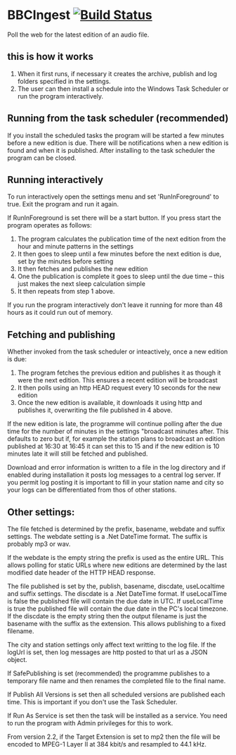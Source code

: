 # BBCIngest [![Build Status](https://travis-ci.org/jcable/BBCIngest.svg?branch=master)](https://travis-ci.org/jcable/BBCIngest)

Poll the web for the latest edition of an audio file.

## this is how it works

1. When it first runs, if necessary it creates the archive, publish and log folders specified in the settings.
2. The user can then install a schedule into the Windows Task Scheduler or run the program interactively.

## Running from the task scheduler (recommended)

If you install the scheduled tasks the program will be started a few minutes before a new edition is due. 
There will be notifications when a new edition is found and when it is published.
After installing to the task scheduler the program can be closed.

## Running interactively

To run interactively open the settings menu and set 'RunInForeground' to true. Exit the program and run it again.

If RunInForeground is set there will be a start button. If you press start the program operates as follows:

1. The program calculates the publication time of the next edition from the hour and minute patterns in the settings
2. It then goes to sleep until a few minutes before the next edition is due, set by the minutes before setting
3. It then fetches and publishes the new edition
4. One the publication is complete it goes to sleep until the due time – this just makes the next sleep calculation simple
5. It then repeats from step 1 above.

If you run the program interactively don't leave it running for more than 48 hours as it could run out of memory.

## Fetching and publishing

Whether invoked from the task scheduler or inteactively, once a new edition is due:

1. The program fetches the previous edition and publishes it as though it were the next edition. This ensures a recent edition will be broadcast
2. It then polls using an http HEAD request every 10 seconds for the new edition
3. Once the new edition is available, it downloads it using http and publishes it, overwriting the file published in 4 above.

If the new edition is late, the programme will continue polling after the due time for the number of minutes in the settings "broadcast minutes after.
This defaults to zero but if, for example the station plans to broadcast an edition published at 16:30 at 16:45 it can set this to 15 and if the
new edition is 10 minutes late it will still be fetched and published.

Download and error information is written to a file in the log directory and if enabled during installation it posts log messages to a central log server.
If you permit log posting it is important to fill in your station name and city so your logs can be differentiated from thos of other stations.

## Other settings:

The file fetched is determined by the prefix, basename, webdate and suffix settings. The webdate setting is a .Net DateTime format.
The suffix is probably mp3 or wav.

If the webdate is the empty string the prefix is used as the entire URL. This allows polling for static URLs where new editions are determined by
the last modified date header of the HTTP HEAD response.

The file published is set by the, publish, basename, discdate, useLocaltime and suffix settings. The discdate is a .Net DateTime format.
If useLocalTime is false the published file will contain the due date in UTC.
If useLocalTime is true the published file will contain the due date in the PC's local timezone.
If the discdate is the empty string then the output filename is just the basename with the suffix as the extension. This allows publishing to a fixed filename.

The city and station settings only affect text writting to the log file.
If the logUrl is set, then log messages are http posted to that url as a JSON object.

If SafePublishing is set (recommended) the programme publishes to a temporary file name and then renames the completed file to the final name.

If Publish All Versions is set then all scheduled versions are published each time. This is important if you don't use the Task Scheduler.

If Run As Service is set then the task will be installed as a service. You need to run the program with Admin privileges for this to work.

From version 2.2, if the Target Extension is set to mp2 then the file will be encoded to MPEG-1 Layer II at 384 kbit/s and resampled to 44.1 kHz.
